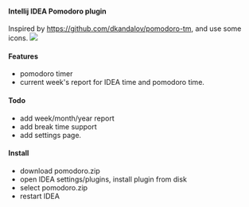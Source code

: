 #### Intellij IDEA Pomodoro plugin

Inspired by https://github.com/dkandalov/pomodoro-tm, and use some icons.
![](https://raw2.github.com/chifei/pomodoro/d957c4d7ca089597551953d7444bc76ae4b34822/doc/idea.png)

#### Features
- pomodoro timer
- current week's report for IDEA time and pomodoro time.

#### Todo
- add week/month/year report
- add break time support
- add settings page.

#### Install
- download pomodoro.zip
- open IDEA settings/plugins, install plugin from disk
- select pomodoro.zip
- restart IDEA



